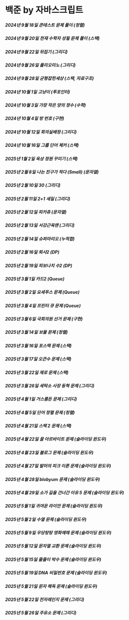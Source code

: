 # 백준 by 자바스크립트
##### 2024년 9월 18일 콘테스트 문제 풀이 (정렬)
##### 2024년 9월 20일 천재 수학자 성필 문제 풀이 (스택)
##### 2024년 9월 22일 뒤집기 (그리디)
##### 2024년 9월 26일 폴리오미노 (그리디)
##### 2024년 9월 28일 균형잡힌세상 (스택, 자료구조)
##### 2024년 10월 1일 고냥이 (투포인터)
##### 2024년 10월 3일 가장 작은 양의 정수 (수학)
##### 2024년 10월 4일 방 번호 (구현)
##### 2024년 10월 12일 회의실배정 (그리디)
##### 2024년 10월 16일 그룹 단어 체커 (스택)
##### 2025년 1월 2일 옥상 정원 꾸미기 (스택)
##### 2025년 2월 8일 나는 친구가 적다 (Small) (문자열)
##### 2025년 2월 10일 30 (그리디)
##### 2025년 2월 11일 2+1 세일 (그리디)
##### 2025년 2월 12일 피카츄 (문자열)
##### 2025년 2월 13일 서강근육맨 (그리디)
##### 2025년 2월 14일 슈퍼마리오 (누적합)
##### 2025년 2월 16일 퇴사2 (DP)
##### 2025년 2월 19일 피보나치 수2 (DP)
##### 2025년 3월 1일 카드2 (Queue)
##### 2025년 3월 2일 요세푸스 문제 (Queue)
##### 2025년 3월 4일 프린터 큐 문제 (Queue)
##### 2025년 3월 6일 국회의원 선거 문제 (구현)
##### 2025년 3월 14일 보물 문제 (정렬)
##### 2025년 3월 16일 포스택 문제 (스택)
##### 2025년 3월 17일 오큰수 문제 (스택)
##### 2025년 3월 22일 제로 문제 (스택)
##### 2025년 3월 26일 세탁소 사장 동혁 문제 (그리디)
##### 2025년 4월 1일 거스름돈 문제 (그리디)
##### 2025년 4월 5일 단어 정렬 문제 (정렬)
##### 2025년 4월 21일 스택 2 문제 (스택)
##### 2025년 4월 22일 꿀 아르바이트 문제 (슬라이딩 윈도우)
##### 2025년 4월 23일 블로그 문제 (슬라이딩 윈도우)
##### 2025년 4월 27일 발머의 피크 이론 문제 (슬라이딩 윈도우)
##### 2025년 4월 28일 blobyum 문제 (슬라이딩 윈도우)
##### 2025년 4월 29일 소가 길을 건너간 이유 5 문제 (슬라이딩 윈도우)
##### 2025년 5월 1일 귀여운 라이언 문제 (슬라이딩 윈도우)
##### 2025년 5월 2일 수열 문제 (슬라이딩 윈도우)
##### 2025년 5월 9일 우당탕탕 영화예매 문제 (슬라이딩 윈도우)
##### 2025년 5월 12일 문자열 교환 문제 (슬라이딩 윈도우)
##### 2025년 5월 15일 줄줄이 박수 문제 (슬라이딩 윈도우)
##### 2025년 5월 19일 DNA 비밀번호 문제 (슬라이딩 윈도우)
##### 2025년 5월 21일 문자 해독 문제 (슬라이딩 윈도우)
##### 2025년 5월 22일 전자레인지 문제 (그리디)
##### 2025년 5월 26일 주유소 문제 (그리디)
